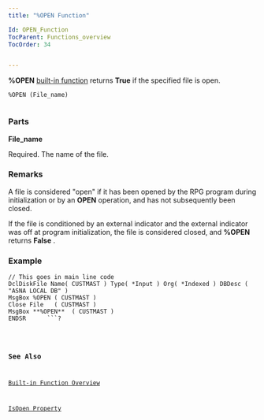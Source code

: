 ```yaml
---
title: "%OPEN Function"

Id: OPEN_Function
TocParent: Functions_overview
TocOrder: 34


---
```


<span style="FONT-WEIGHT: bold">%OPEN</span> [built-in function](Functions_overview.html) returns **True** if the specified file is open. 

```
%OPEN (File_name) 
        
```

### Parts

**File_name** 

Required. The name of the file.


### Remarks
A file is considered "open" if it has been opened by the RPG program during initialization or by an **OPEN** operation, and has not subsequently been closed. 

If the file is conditioned by an external indicator and the external indicator was off at program initialization, the file is considered closed, and **%OPEN** returns **False** . 

### Example
<pre class="prettyprint"><code class="language-aer">// This goes in main line code
DclDiskFile Name( CUSTMAST ) Type( *Input ) Org( *Indexed ) DBDesc ( "ASNA LOCAL DB" )
MsgBox %OPEN ( CUSTMAST )
Close File   ( CUSTMAST )
MsgBox **%OPEN**  ( CUSTMAST )
ENDSR      ```?</pre>

### See Also
[Built-in Function Overview](Functions_overview.html)

[IsOpen Property](IsOpen_Property.html) 
